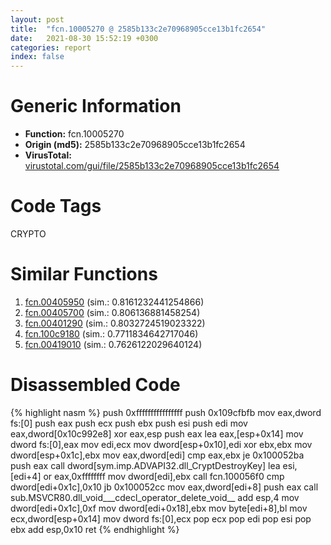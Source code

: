 ```yaml
---
layout: post
title:  "fcn.10005270 @ 2585b133c2e70968905cce13b1fc2654"
date:   2021-08-30 15:52:19 +0300
categories: report
index: false
---
```


# Generic Information
- **Function:** fcn.10005270
- **Origin (md5):** 2585b133c2e70968905cce13b1fc2654
- **VirusTotal:** [virustotal.com/gui/file/2585b133c2e70968905cce13b1fc2654][virustotal_ref]

# Code Tags
<span class="tag" id="CRYPTO">CRYPTO</span>


# Similar Functions

1. [fcn.00405950][similar_1_ref] (sim.: 0.8161232441254866)
2. [fcn.00405700][similar_2_ref] (sim.: 0.806136881458254)
3. [fcn.00401290][similar_3_ref] (sim.: 0.8032724519023322)
4. [fcn.100c9180][similar_4_ref] (sim.: 0.7711834642717046)
5. [fcn.00419010][similar_5_ref] (sim.: 0.7626122029640124)


# Disassembled Code

{% highlight nasm %}
push 0xffffffffffffffff
push 0x109cfbfb
mov eax,dword fs:[0]
push eax
push ecx
push ebx
push esi
push edi
mov eax,dword[0x10c992e8]
xor eax,esp
push eax
lea eax,[esp+0x14]
mov dword fs:[0],eax
mov edi,ecx
mov dword[esp+0x10],edi
xor ebx,ebx
mov dword[esp+0x1c],ebx
mov eax,dword[edi]
cmp eax,ebx
je 0x100052ba
push eax
call dword[sym.imp.ADVAPI32.dll_CryptDestroyKey]
lea esi,[edi+4]
or eax,0xffffffff
mov dword[edi],ebx
call fcn.100056f0
cmp dword[edi+0x1c],0x10
jb 0x100052cc
mov eax,dword[edi+8]
push eax
call sub.MSVCR80.dll_void___cdecl_operator_delete_void__
add esp,4
mov dword[edi+0x1c],0xf
mov dword[edi+0x18],ebx
mov byte[edi+8],bl
mov ecx,dword[esp+0x14]
mov dword fs:[0],ecx
pop ecx
pop edi
pop esi
pop ebx
add esp,0x10
ret
{% endhighlight %}


[similar_1_ref]: /report/fcn.00405950@d59f9c4f445b9f980173dec064f55091
[similar_2_ref]: /report/fcn.00405700@d59f9c4f445b9f980173dec064f55091
[similar_3_ref]: /report/fcn.00401290@e9782a46c2d4ab52d9b2b1b712934fbe
[similar_4_ref]: /report/fcn.100c9180@89dc67d2f980e8488f97b1bf8cb24258
[similar_5_ref]: /report/fcn.00419010@0aa2d73a5300dff2412388945614b507
[virustotal_ref]: https://www.virustotal.com/gui/file/2585b133c2e70968905cce13b1fc2654